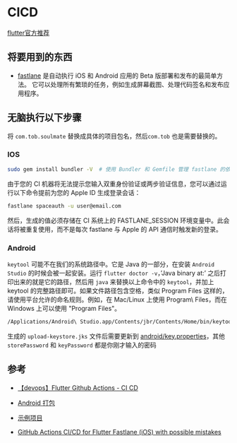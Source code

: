 # CICD

[flutter官方推荐](https://flutter.cn/docs/deployment/cd)


## 将要用到的东西

- [fastlane](https://docs.fastlane.tools/) 是自动执行 iOS 和 Android 应用的 Beta 版部署和发布的最简单方法。 它可以处理所有繁琐的任务，例如生成屏幕截图、处理代码签名和发布应用程序。

## 无脑执行以下步骤

将 `com.tob.soulmate` 替换成具体的项目包名，然后`com.tob` 也是需要替换的。

### IOS

```bash
sudo gem install bundler -V  # 使用 Bundler 和 Gemfile 管理 fastlane 的依赖关系
```



由于您的 CI 机器将无法提示您输入双重身份验证或两步验证信息，您可以通过运行以下命令提前为您的 Apple ID 生成登录会话：

```bash
fastlane spaceauth -u user@email.com
```

然后，生成的值必须存储在 CI 系统上的 FASTLANE_SESSION 环境变量中。此会话将被重复使用，而不是每次 fastlane 与 Apple 的 API 通信时触发新的登录。


### Android

`keytool` 可能不在我们的系统路径中。它是 Java 的一部分，在安装 `Android Studio` 的时候会被一起安装。运行 `flutter doctor -v`，’Java binary at:’ 之后打印出来的就是它的路径，然后用 `java` 来替换以上命令中的 `keytool`，并加上 keytool 的完整路径即可。如果文件路径包含空格，类似 Program Files 这样的，请使用平台允许的命名规则。例如，在 Mac/Linux 上使用 Program\ Files，而在 Windows 上可以使用 "Program Files"。

```bash
/Applications/Android\ Studio.app/Contents/jbr/Contents/Home/bin/keytool -genkey -v -keystore upload-keystore.jks -keyalg RSA -keysize 2048 -validity 10000 -alias upload
```

生成的 `upload-keystore.jks` 文件后需要更新到 [android/key.properties](../android/key.properties)，其他 `storePassword` 和 `keyPassword` 都是你刚才输入的密码



## 参考
- [【devops】Flutter Github Actions - CI CD](https://www.bilibili.com/video/BV1DT411g7NJ/?vd_source=23c08322371e196164b48aafe7e60cf2)

- [Android 打包](https://www.cnblogs.com/gqx-html/p/14759889.html)

- [示例项目](https://github.com/swiftdo/flutter_best_practice)

- [GitHub Actions CI/CD for Flutter Fastlane (iOS) with possible mistakes](https://dev.to/subash_hungry/github-actions-cicd-for-flutter-fastlane-ios-with-possible-mistakes-pl0)